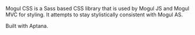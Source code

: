 Mogul CSS is a Sass based CSS library that is used by Mogul JS and Mogul MVC for styling. It attempts to stay stylistically consistent with Mogul AS.

Built with Aptana.